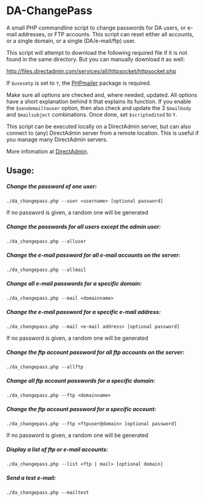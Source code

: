 DA-ChangePass
=============

A small PHP commandline script to change passwords for DA users, or e-mail addresses, or FTP accounts. This script can reset either all accounts, or a single domain, or a single (DA/e-mail/ftp) user.

This script will attempt to download the following required file if it is not found in the same directory. But you can manually download it as well:

http://files.directadmin.com/services/all/httpsocket/httpsocket.php

If `$usesmtp` is set to `Y`, the [PHPmailer](https://github.com/PHPMailer/PHPMailer) package is required.

Make sure all options are checked and, where needed, updated. All options have a short explanation behind it that explains its function. If you enable the `$sendemailtouser` option, then also check and update the 3 `$mailbody` and `$mailsubject` combinations. Once done, set `$scriptedited` to `Y`.

This script can be executed locally on a DirectAdmin server, but can also connect to (any) DirectAdmin server from a remote location. This is useful if you manage many DirectAdmin servers.

More infomation at [DirectAdmin](http://directadminguru.com/changing-some-or-all-directadmin-related-account-passwords/).

## Usage:

##### Change the password of one user:
`./da_changepass.php --user <username> [optional password]`

If no password is given, a random one will be generated

##### Change the passwords for all users except the admin user:
`./da_changepass.php --alluser`

##### Change the e-mail password for all e-mail accounts on the server:
`./da_changepass.php --allmail`

##### Change all e-mail passwords for a specific domain:
`./da_changepass.php --mail <domainname>`

##### Change the e-mail password for a specific e-mail address:
`./da_changepass.php --mail <e-mail address> [optional password]`

If no password is given, a random one will be generated

##### Change the ftp account password for all ftp accounts on the server:
`./da_changepass.php --allftp`

##### Change all ftp account passwords for a specific domain:
`./da_changepass.php --ftp <domainname>`

##### Change the ftp account password for a specific account:
`./da_changepass.php --ftp <ftpuser@domain> [optional password]`

If no password is given, a random one will be generated

##### Display a list of ftp or e-mail accounts:
`./da_changepass.php --list <ftp | mail> [optional domain]`

##### Send a test e-mail:
`./da_changepass.php --mailtest`

